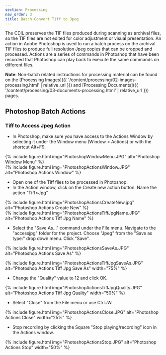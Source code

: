 ```yaml
---
section: Processing
nav_order: 3
title: Batch Convert Tiff to Jpeg
---
```


The CDIL preserves the TIF files produced during scanning as archival files, so the TIF files are not edited for color adjustment or visual presentation. An action in Adobe Photoshop is used to run a batch process on the archival TIF files to produce full resolution Jpeg copies that can be cropped and processed. Actions are a series of commands in Photoshop that have been recorded that Photoshop can play back to execute the same commands on different files.

**Note**: Non-batch related instructions for processing material can be found on the [Processing Images]({{ '/content/processing/02-images-processing.html' | relative_url }}) and [Processing Documents]({{ '/content/processing/03-documents-processing.html' | relative_url }}) pages.

## Photoshop Batch Actions

### Tiff to Access Jpeg Action

- In Photoshop, make sure you have access to the Actions Window by selecting it under the Window menu (Window > Actions) or with the shortcut Alt+F9.

<div class="row" markdown="1">
<div class="col-md-6">
{% include figure.html img="PhotoshopWindowMenu.JPG" alt="Photoshop Window Menu" %}
</div>
<div class="col-md-6">
{% include figure.html img="PhotoshopActionsWindow.JPG" alt="Photoshop Actions Window" %}
</div>
</div>

- Open one of the Tiff files to be processed in Photoshop.
- In the Action window, click on the Create new action button. Name the action "Tiff>Jpg"

<div class="row">
<div class="col-md-6">
{% include figure.html img="PhotoshopActionsCreateNew.jpg" alt="Photoshop Actions Create New" %}
</div>
<div class="col-md-6">
{% include figure.html img="PhotoshopActionsTiffJpgName.JPG" alt="Photoshop Actions Tiff Jpg Name" %}
</div>
</div>

- Select the "Save As…" command under the File menu. Navigate to the "accessjpg" folder for the project. Choose "Jpeg" from the "Save as type:" drop down menu. Click "Save".

{% include figure.html img="PhotoshopActionsSaveAs.JPG" alt="Photoshop Actions Save As" %}

{% include figure.html img="PhotoshopActionsTiffJpgSaveAs.JPG" alt="Photoshop Actions Tiff Jpg Save As" width="75%" %}

- Change the "Quality" value to 12 and click OK.

{% include figure.html img="PhotoshopActionsTiffJpgQuality.JPG" alt="Photoshop Actions Tiff Jpg Quality" width="50%" %}

- Select "Close" from the File menu or use Ctrl+W.

{% include figure.html img="PhotoshopActionsClose.JPG" alt="Photoshop Actions Close" width="25%" %}

- Stop recording by clicking the Square "Stop playing/recording" icon in the Actions window.

{% include figure.html img="PhotoshopActionsStop.JPG" alt="Photoshop Actions Stop" width="50%" %}
